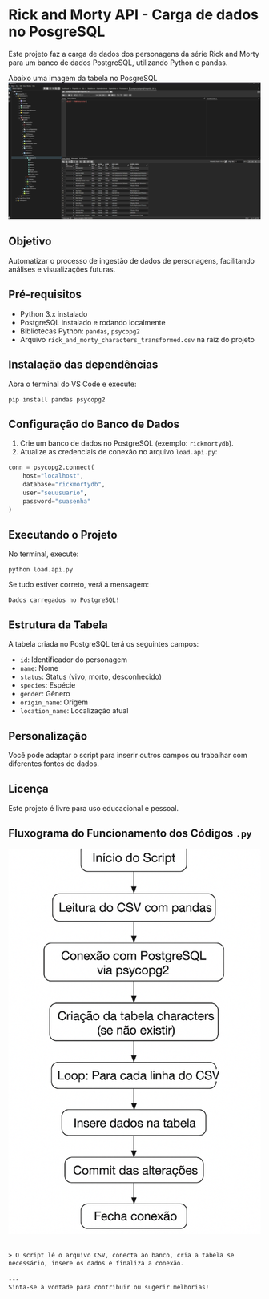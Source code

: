 # Rick and Morty API - Carga de dados no PosgreSQL

Este projeto faz a carga de dados dos personagens da série Rick and Morty para um banco de dados PostgreSQL, utilizando Python e pandas.

Abaixo uma imagem da tabela no PosgreSQL
![alt text](postgresql.png)

## Objetivo

Automatizar o processo de ingestão de dados de personagens, facilitando análises e visualizações futuras.

## Pré-requisitos

- Python 3.x instalado
- PostgreSQL instalado e rodando localmente
- Bibliotecas Python: `pandas`, `psycopg2`
- Arquivo `rick_and_morty_characters_transformed.csv` na raiz do projeto

## Instalação das dependências

Abra o terminal do VS Code e execute:

```
pip install pandas psycopg2
```

## Configuração do Banco de Dados

1. Crie um banco de dados no PostgreSQL (exemplo: `rickmortydb`).
2. Atualize as credenciais de conexão no arquivo `load.api.py`:

```python
conn = psycopg2.connect(
    host="localhost",
    database="rickmortydb",
    user="seuusuario",
    password="suasenha"
)
```

## Executando o Projeto

No terminal, execute:

```
python load.api.py
```

Se tudo estiver correto, verá a mensagem:

```
Dados carregados no PostgreSQL!
```

## Estrutura da Tabela

A tabela criada no PostgreSQL terá os seguintes campos:

- `id`: Identificador do personagem
- `name`: Nome
- `status`: Status (vivo, morto, desconhecido)
- `species`: Espécie
- `gender`: Gênero
- `origin_name`: Origem
- `location_name`: Localização atual

## Personalização

Você pode adaptar o script para inserir outros campos ou trabalhar com diferentes fontes de dados.

## Licença

Este projeto é livre para uso educacional e pessoal.

## Fluxograma do Funcionamento dos Códigos `.py`
![alt text](fluxograma.png)


```

> O script lê o arquivo CSV, conecta ao banco, cria a tabela se necessário, insere os dados e finaliza a conexão.

---
Sinta-se à vontade para contribuir ou sugerir melhorias!